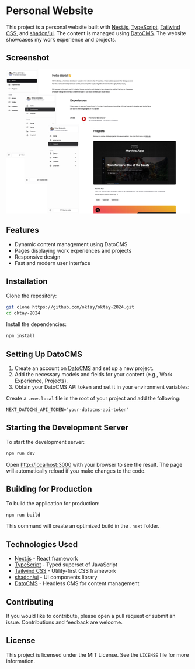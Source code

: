 # Personal Website

This project is a personal website built with [Next.js](https://nextjs.org/), [TypeScript](https://www.typescriptlang.org/), [Tailwind CSS](https://tailwindcss.com/), and [shadcn/ui](https://github.com/shadcn/ui). The content is managed using [DatoCMS](https://www.datocms.com/). The website showcases my work experience and projects.

## Screenshot

<img src=".github/screenshot.png" />

## Features

- Dynamic content management using DatoCMS
- Pages displaying work experiences and projects
- Responsive design
- Fast and modern user interface

## Installation

Clone the repository:

```bash
git clone https://github.com/oktay/oktay-2024.git
cd oktay-2024
```

Install the dependencies:

```bash
npm install
```

## Setting Up DatoCMS

1. Create an account on [DatoCMS](https://www.datocms.com/) and set up a new project.
2. Add the necessary models and fields for your content (e.g., Work Experience, Projects).
3. Obtain your DatoCMS API token and set it in your environment variables:

Create a `.env.local` file in the root of your project and add the following:

```plaintext
NEXT_DATOCMS_API_TOKEN="your-datocms-api-token"
```

## Starting the Development Server

To start the development server:

```bash
npm run dev
```

Open [http://localhost:3000](http://localhost:3000) with your browser to see the result. The page will automatically reload if you make changes to the code.

## Building for Production

To build the application for production:

```bash
npm run build
```

This command will create an optimized build in the `.next` folder.


## Technologies Used

- [Next.js](https://nextjs.org/) - React framework
- [TypeScript](https://www.typescriptlang.org/) - Typed superset of JavaScript
- [Tailwind CSS](https://tailwindcss.com/) - Utility-first CSS framework
- [shadcn/ui](https://github.com/shadcn/ui) - UI components library
- [DatoCMS](https://www.datocms.com/) - Headless CMS for content management

## Contributing

If you would like to contribute, please open a pull request or submit an issue. Contributions and feedback are welcome.

## License

This project is licensed under the MIT License. See the `LICENSE` file for more information.

